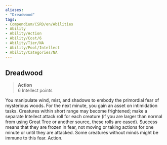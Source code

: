 ```yaml
---
aliases:
- "Dreadwood"
tags:
- Compendium/CSRD/en/Abilities
- Ability
- Ability/Action
- Ability/Cost/6
- Ability/Tier/NA
- Ability/Pool/Intellect
- Ability/Categories/NA
---
```


  
## Dreadwood  
>**Action**  
>6 Intellect points
  
You manipulate wind, mist, and shadows to embody the primordial fear of mysterious woods. For the next minute, you gain an asset on intimidation tasks. Creatures within short range may become frightened; make a separate Intellect attack roll for each creature (if you are larger than normal from using Great Tree or another source, these rolls are eased). Success means that they are frozen in fear, not moving or taking actions for one minute or until they are attacked. Some creatures without minds might be immune to this fear. Action.